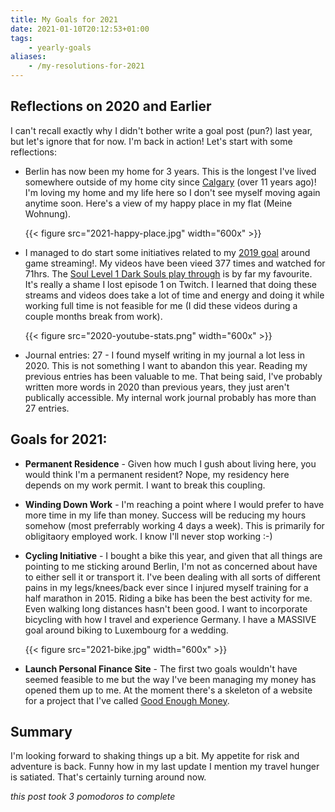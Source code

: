 ```yaml
---
title: My Goals for 2021
date: 2021-01-10T20:12:53+01:00
tags:
    - yearly-goals
aliases:
    - /my-resolutions-for-2021
---
```


## Reflections on 2020 and Earlier

I can't recall exactly why I didn't bother write a goal post (pun?) last year, but let's ignore that for now. I'm back
in action! Let's start with some reflections:

* Berlin has now been my home for 3 years. This is the longest I've lived somewhere outside of my home city since
  [Calgary][calgary-move] (over 11 years ago)! I'm loving my home and my life here so I don't see myself moving again
  anytime soon. Here's a view of my happy place in my flat (Meine Wohnung).

  {{< figure src="2021-happy-place.jpg" width="600x" >}}

* I managed to do start some initiatives related to my [2019 goal][2019-goals] around game streaming!. My videos have
  been vieed 377 times and watched for 71hrs. The [Soul Level 1 Dark Souls play through][soul-level1] is by far my favourite. It's
  really a shame I lost episode 1 on Twitch. I learned that doing these streams and videos does take a lot of time and
  energy and doing it while working full time is not feasible for me (I did these videos during a couple months break
  from work).

  {{< figure src="2020-youtube-stats.png" width="600x" >}}

* Journal entries: 27 - I found myself writing in my journal a lot less in 2020. This is not something I want to abandon
  this year. Reading my previous entries has been valuable to me. That being said, I've probably written more words in
  2020 than previous years, they just aren't publically accessible. My internal work journal probably has more than 27
  entries.

[calgary-move]: /blog/a-new-beginning-or-goodbye-20-s-hello-30-s/
[2019-goals]: /my-resolutions-for-2019/
[soul-level1]: https://www.youtube.com/playlist?list=PLdY9IPS1jPwLpHwPL3KnLlPi9GpkAKXyP

## Goals for 2021:

* **Permanent Residence** - Given how much I gush about living here, you would think I'm a permanent resident? Nope, my
  residency here depends on my work permit. I want to break this coupling.
* **Winding Down Work** - I'm reaching a point where I would prefer to have more time in my life than money. Success
  will be reducing my hours somehow (most preferrably working 4 days a week). This is primarily for obligitaory employed
  work. I know I'll never stop working :-)
* **Cycling Initiative** - I bought a bike this year, and given that all things are pointing to me sticking around
  Berlin, I'm not as concerned about have to either sell it or transport it. I've been dealing with all sorts of
  different pains in my legs/knees/back ever since I injured myself training for a half marathon in 2015. Riding a bike
  has been the best activity for me. Even walking long distances hasn't been good. I want to incorporate bicycling with
  how I travel and experience Germany. I have a MASSIVE goal around biking to Luxembourg for a wedding.

  {{< figure src="2021-bike.jpg" width="600x" >}}

* **Launch Personal Finance Site** - The first two goals wouldn't have seemed feasible to me but the way I've been
  managing my money has opened them up to me. At the moment there's a skeleton of a website for a project that I've
  called [Good Enough Money][gem].

[gem]: https://www.goodenoughmoney.com/

## Summary

I'm looking forward to shaking things up a bit. My appetite for risk and adventure is back. Funny how in my last update
I mention my travel hunger is satiated. That's certainly turning around now.

*this post took 3 pomodoros to complete*

